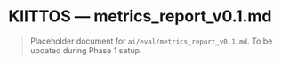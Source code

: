 # KIITTOS — metrics_report_v0.1.md
> Placeholder document for `ai/eval/metrics_report_v0.1.md`.
> To be updated during Phase 1 setup.
